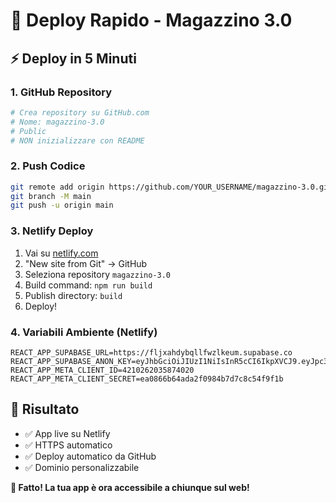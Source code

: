 # 🚀 Deploy Rapido - Magazzino 3.0

## ⚡ Deploy in 5 Minuti

### 1. GitHub Repository
```bash
# Crea repository su GitHub.com
# Nome: magazzino-3.0
# Public
# NON inizializzare con README
```

### 2. Push Codice
```bash
git remote add origin https://github.com/YOUR_USERNAME/magazzino-3.0.git
git branch -M main
git push -u origin main
```

### 3. Netlify Deploy
1. Vai su [netlify.com](https://netlify.com)
2. "New site from Git" → GitHub
3. Seleziona repository `magazzino-3.0`
4. Build command: `npm run build`
5. Publish directory: `build`
6. Deploy!

### 4. Variabili Ambiente (Netlify)
```
REACT_APP_SUPABASE_URL=https://fljxahdybqllfwzlkeum.supabase.co
REACT_APP_SUPABASE_ANON_KEY=eyJhbGciOiJIUzI1NiIsInR5cCI6IkpXVCJ9.eyJpc3MiOiJzdXBhYmFzZSIsInJlZiI6ImZsanhhaGR5YnFsbGZ3emxrZXVtIiwicm9sZSI6ImFub24iLCJpYXQiOjE3NTI0MTEzNzQsImV4cCI6MjA2Nzk4NzM3NH0.soXqjjJF42FbgSGCTgx8na1vmt2rAepnY6pP0JO44wY
REACT_APP_META_CLIENT_ID=4210262035874020
REACT_APP_META_CLIENT_SECRET=ea0866b64ada2f0984b7d7c8c54f9f1b
```

## 🎯 Risultato
- ✅ App live su Netlify
- ✅ HTTPS automatico
- ✅ Deploy automatico da GitHub
- ✅ Dominio personalizzabile

**🎉 Fatto! La tua app è ora accessibile a chiunque sul web!** 